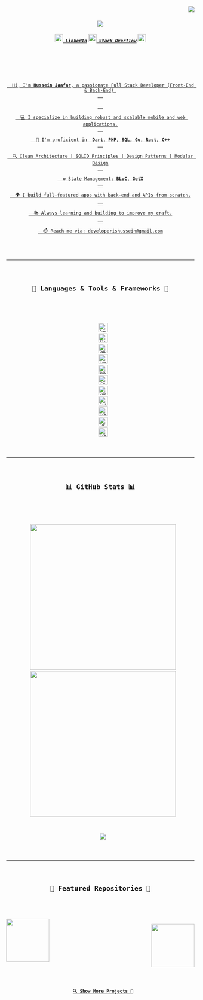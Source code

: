 
<img align="right" src="https://visitor-badge.laobi.icu/badge?page_id=developerishussein.developerishussein">

<h1 align="center">
  <a href="https://git.io/typing-svg">
    <img src="https://readme-typing-svg.herokuapp.com/?lines=Hello,+There!+👋;I'm+Hussein+Jaafar;Full+Stack+Developer;Welcome+to+my+GitHub!&center=true&size=30">
  </a>
</h1>

<h5 align="center">
  <code><a href="https://www.linkedin.com/in/developerishussein/" title="LinkedIn Profile"><img width="22" src="https://cdn.jsdelivr.net/gh/devicons/devicon/icons/linkedin/linkedin-original.svg"> LinkedIn</a></code>
  <code><a href="https://stackoverflow.com/users/your-id" title="Stack Overflow Profile"><img width="22" src="https://cdn.jsdelivr.net/gh/devicons/devicon/icons/stackoverflow/stackoverflow-original.svg"> Stack Overflow</a></code>
  <code><a href="https://www.codewars.com/users/developerhussein/badges/micro" title="GitHub Profile"><img width="22" src="https://www.codewars.com/users/developerhussein/badges/micro"</code>
</h5>
<br>

<p align="center">
  Hi, I'm <b>Hussein Jaafar</b>, a passionate Full Stack Developer (Front-End & Back-End).
  <br>
  <br>
  💻 I specialize in building robust and scalable mobile and web applications.
  <br>
  🧠 I'm proficient in <b> Dart, PHP, SQL, Go, Rust, C++</b>
  <br>
  🔍 Clean Architecture | SOLID Principles | Design Patterns | Modular Design
  <br>
  ⚙️ State Management: <b>BLoC</b>, <b>GetX</b>
  <br>
  🌍 I build full-featured apps with back-end and APIs from scratch.
  <br>
  📚 Always learning and building to improve my craft.
  <br>
  📫 Reach me via: <a href="mailto:developerishussein@gmail.com">developerishussein@gmail.com
</a>
</p>

<hr>

<h2 align="center">🚀 Languages & Tools & Frameworks 🚀</h2>
<br>
<p align="center">
  <code><img title="Dart" height="25" src="https://cdn.jsdelivr.net/gh/devicons/devicon/icons/dart/dart-original.svg"></code>
  <code><img title="Flutter" height="25" src="https://cdn.jsdelivr.net/gh/devicons/devicon/icons/flutter/flutter-original.svg"></code>
  <code><img title="PHP" height="25" src="https://cdn.jsdelivr.net/gh/devicons/devicon/icons/php/php-original.svg"></code>
  <code><img title="Laravel" height="25" src="https://cdn.jsdelivr.net/gh/devicons/devicon/icons/laravel/laravel-plain.svg"></code>
  <code><img title="MySQL" height="25" src="https://cdn.jsdelivr.net/gh/devicons/devicon/icons/mysql/mysql-original.svg"></code>
  <code><img title="Go" height="25" src="https://cdn.jsdelivr.net/gh/devicons/devicon/icons/go/go-original.svg"></code>
  <code><img title="Rust" height="25" src="https://cdn.jsdelivr.net/gh/devicons/devicon/icons/rust/rust-plain.svg"></code>
  <code><img title="C++" height="25" src="https://cdn.jsdelivr.net/gh/devicons/devicon/icons/cplusplus/cplusplus-original.svg"></code>
  <code><img title="Git" height="25" src="https://cdn.jsdelivr.net/gh/devicons/devicon/icons/git/git-original.svg"></code>
  <code><img title="VS Code" height="25" src="https://cdn.jsdelivr.net/gh/devicons/devicon/icons/vscode/vscode-original.svg"></code>
  <code><img title="GitHub" height="25" src="https://cdn.jsdelivr.net/gh/devicons/devicon/icons/github/github-original.svg"></code>
</p>

<hr>

<h2 align="center">📊 GitHub Stats 📊</h2>
<br>
<p align="center">
  <img width="390" src="https://streak-stats.demolab.com/?user=developerishussein&theme=react&border=61dafb&hide_border=true" />
  <img width="390" src="https://github-readme-stats.vercel.app/api?username=developerishussein&show_icons=true&theme=react&border_color=61dafb&hide_border=true" />
  <br><br>
  <img src="https://github-readme-stats.vercel.app/api/top-langs/?username=developerishussein&layout=compact&theme=react&hide_border=true" />
</p>

<hr>

<h2 align="center">📌 Featured Repositories 📌</h2>
<br>
<div width="100%" align="center">
  <a align="left" href="https://github.com/developerishussein/banking_mobile" title="Banking App"><img align="left" height="115" src="https://github-readme-stats.vercel.app/api/pin/?username=developerishussein&repo=banking_mobile&theme=react&border_color=61dafb&border_radius=10"></a>
  <a align="right" href="https://github.com/developerishussein/medic_meditation_app" title="Meditation App"><img align="right" height="115" src="https://github-readme-stats.vercel.app/api/pin/?username=developerishussein&repo=medic_meditation_app&theme=react&border_color=61dafb&border_radius=10"></a>
</div>
<br/><br/><br/><br/><br/><br/>

<h4 align="center">
  <a href="https://github.com/developerishussein?tab=repositories" title="Show Repositories">🔍 Show More Projects 🔎</a>
</h4>
